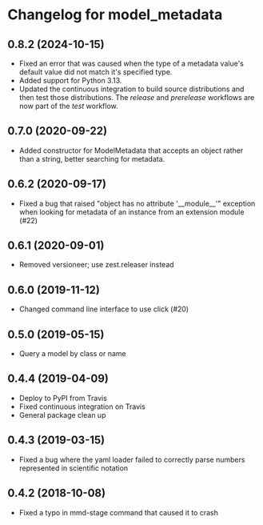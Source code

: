# Changelog for model_metadata

## 0.8.2 (2024-10-15)

- Fixed an error that was caused when the type of a metadata value's
  default value did not match it's specified type.
- Added support for Python 3.13.
- Updated the continuous integration to build source distributions and
  then test those distributions. The *release* and *prerelease* workflows
  are now part of the *test* workflow.

## 0.7.0 (2020-09-22)

- Added constructor for ModelMetadata that accepts an object rather than
  a string, better searching for metadata.

## 0.6.2 (2020-09-17)

- Fixed a bug that raised "object has no attribute '\_\_module\_\_'"
  exception when looking for metadata of an instance from an
  extension module (#22)

## 0.6.1 (2020-09-01)

- Removed versioneer; use zest.releaser instead

## 0.6.0 (2019-11-12)

- Changed command line interface to use click (#20)

## 0.5.0 (2019-05-15)

- Query a model by class or name

## 0.4.4 (2019-04-09)

- Deploy to PyPI from Travis
- Fixed continuous integration on Travis
- General package clean up

## 0.4.3 (2019-03-15)

- Fixed a bug where the yaml loader failed to correctly parse
  numbers represented in scientific notation

## 0.4.2 (2018-10-08)

- Fixed a typo in mmd-stage command that caused it to crash
